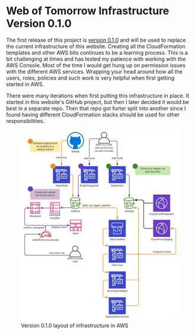 # Web of Tomorrow Infrastructure Version 0.1.0

The first release of this project is
[version 0.1.0](https://github.com/jkenlooper/weboftomorrow-infrastructure/tree/0.1.0)
and will be used to replace the current infrastructure of this website.
Creating all the CloudFormation templates and other AWS bits continues to be
a learning process. This is a bit challenging at times and has tested my
patience with working with the AWS Console. Most of the time I would get hung
up on permission issues with the different AWS services. Wrapping your head
around how all the users, roles, policies and such work is very helpful when
first getting started in AWS.

There were many iterations when first putting this infrastructure in place. It
started in this website's GitHub project, but then I later decided it would be
best in a separate repo. Then that repo got furter split into another since
I found having different CloudFormation stacks should be used for other
responsibilities.

<figure>
<img class="u-leash" src="/media/weboftomorrow-infrastructure-0.1.0.svg">
<figcaption>Version 0.1.0 layout of infrastructure in AWS</figcaption>
</figure>

